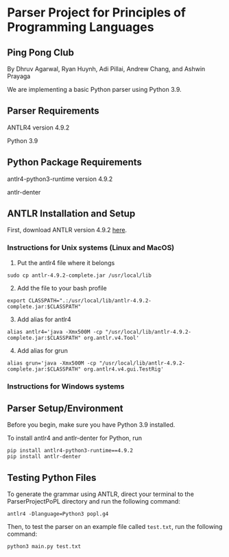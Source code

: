 # Parser Project for Principles of Programming Languages

## Ping Pong Club

By Dhruv Agarwal, Ryan Huynh, Adi Pillai, Andrew Chang, and Ashwin Prayaga

We are implementing a basic Python parser using Python 3.9.

## Parser Requirements
ANTLR4 version 4.9.2

Python 3.9

## Python Package Requirements
antlr4-python3-runtime version 4.9.2

antlr-denter

## ANTLR Installation and Setup
First, download ANTLR version 4.9.2 [here](https://www.antlr.org/download/antlr-4.9.2-complete.jar).

### Instructions for Unix systems (Linux and MacOS)
1. Put the antlr4 file where it belongs
```
sudo cp antlr-4.9.2-complete.jar /usr/local/lib
```

2. Add the file to your bash profile
```
export CLASSPATH=".:/usr/local/lib/antlr-4.9.2-complete.jar:$CLASSPATH"
```

3. Add alias for antlr4
```
alias antlr4='java -Xmx500M -cp "/usr/local/lib/antlr-4.9.2-complete.jar:$CLASSPATH" org.antlr.v4.Tool'
```

4. Add alias for grun
```
alias grun='java -Xmx500M -cp "/usr/local/lib/antlr-4.9.2-complete.jar:$CLASSPATH" org.antlr4.v4.gui.TestRig'
```

### Instructions for Windows systems

## Parser Setup/Environment
Before you begin, make sure you have Python 3.9 installed.

To install antlr4 and antlr-denter for Python, run 

```
pip install antlr4-python3-runtime==4.9.2
pip install antlr-denter
```

## Testing Python Files
To generate the grammar using ANTLR, direct your terminal to the ParserProjectPoPL directory and run the following command:

```
antlr4 -Dlanguage=Python3 popl.g4
```

Then, to test the parser on an example file called ```test.txt```, run the following command:
```
python3 main.py test.txt
```
